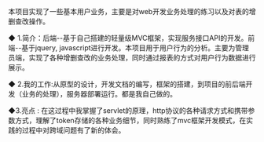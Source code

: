 本项目实现了一些基本用户业务，主要是对web开发业务处理的练习以及对表的增删查改操作。



◆ 1.简介：后端--基于自己搭建的轻量级MVC框架，实现服务接口API的开发。前端--基于jquery, javascript进行开发。本项目用于用户行为的分析。主要为管理员端，实现了各种增删查改的业务处理，同时通过报表的方式对用户行为数据进行展示。

◆ 2.我的工作:从原型的设计，开发文档的编写，框架的搭建，到项目的前后端开发（业务的处理），服务器部署运行。都是我自己做的。 


◆3.亮点 : 在这过程中我掌握了servlet的原理，http协议的各种请求方式和携带参数方式，理解了token存储的各种业务细节，同时熟练了mvc框架开发模式，在实践的过程中对跨域问题有了新的体会。


